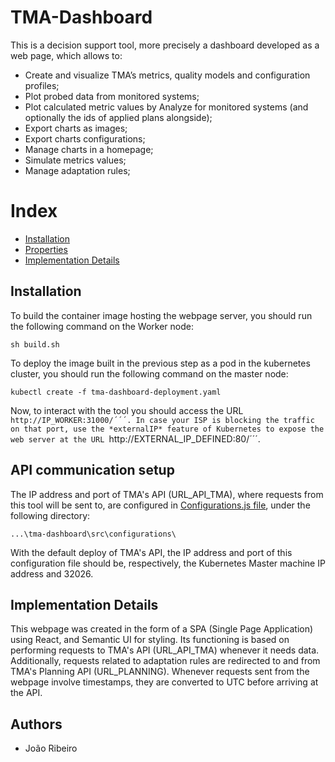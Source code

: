 # TMA-Dashboard
 
This is a decision support tool, more precisely a dashboard developed as a web page, which allows to:
-   Create and visualize TMA’s metrics, quality models and configuration profiles;
-   Plot probed data from monitored systems;
-   Plot calculated metric values by Analyze for monitored systems (and optionally the ids of applied plans alongside);
-   Export charts as images;
-   Export charts configurations;
-   Manage charts in a homepage;
-   Simulate metrics values;
-   Manage adaptation rules;

# Index

 -   [Installation](#Installation)
 -   [Properties](#API-communication-setup)
 -   [Implementation Details](#Implementation-Details)

## Installation

To build the container image hosting the webpage server, you should run the following command on the Worker node:

```
sh build.sh
```

To deploy the image built in the previous step as a pod in the kubernetes cluster, you should run the following command on the master node:

```
kubectl create -f tma-dashboard-deployment.yaml
```

Now, to interact with the tool you should access the URL ```http://IP_WORKER:31000/´´´. In case your ISP is blocking the traffic on that port, use the *externalIP* feature of Kubernetes to expose the web server at the URL ```http://EXTERNAL_IP_DEFINED:80/´´´.

## API communication setup

The IP address and port of TMA's API (URL_API_TMA), where requests from this tool will be sent to, are configured in [Configurations.js file](tma-dashboard/src/configurations/Configurations.js), under the following directory:

```
...\tma-dashboard\src\configurations\
```

With the default deploy of TMA's API, the IP address and port of this configuration file should be, respectively, the Kubernetes Master machine IP address and 32026. 

## Implementation Details

This webpage was created in the form of a SPA (Single Page Application) using React, and Semantic UI for styling. Its functioning is based on performing requests to TMA's API (URL_API_TMA) whenever it needs data. Additionally, requests related to adaptation rules are redirected to and from TMA's Planning API (URL_PLANNING). Whenever requests sent from the webpage involve timestamps, they are converted to UTC before arriving at the API.

## Authors
* João Ribeiro
